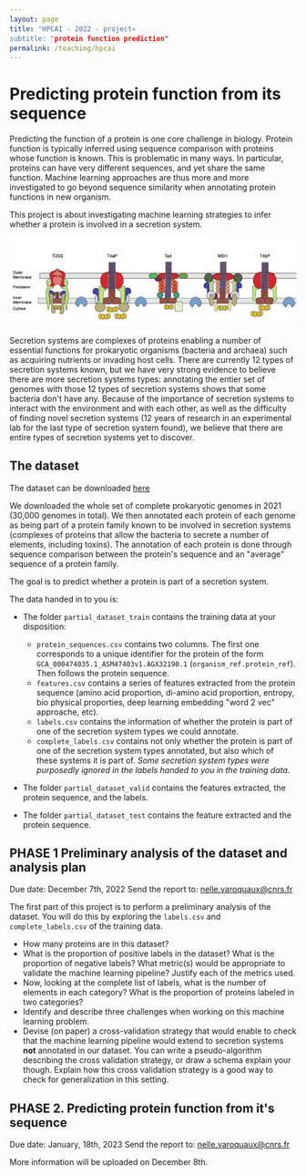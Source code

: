 ```yaml
---
layout: page
title: "HPCAI - 2022 - project«
subtitle: "protein function prediction"
permalink: /teaching/hpcai
---
```



# Predicting protein function from its sequence

Predicting the function of a protein is one core challenge in biology. Protein
function is typically inferred using sequence comparison with proteins whose
function is known. This is problematic in many ways. In particular, proteins
can have very different sequences, and yet share the same function. Machine
learning approaches are thus more and more investigated to go beyond sequence
similarity when annotating protein functions in new organism.

This project is about investigating machine learning strategies to infer
whether a protein is involved in a secretion system. 

![Secretion systems](../assets/img/projects/secretion_systems.png)


Secretion systems are complexes of proteins enabling a number of essential
functions for prokaryotic organisms (bacteria and archaea) such as acquiring
nutrients or invading host cells. There are currently 12 types of secretion
systems known, but we have very strong evidence to believe there are more
secretion systems types: annotating the entier set of genomes with those 12
types of secretion systems shows that some bacteria don't have any. Because of
the importance of secretion systems to interact with the environment and with
each other, as well as the difficulty of finding novel secretion systems (12
years of research in an experimental lab for the last type of secretion system
found), we believe that there are entire types of secretion systems yet to
discover.


## The dataset

The dataset can be downloaded
[here](https://filesender.renater.fr/?s=download&token=9ca0e7df-8929-4aab-97cd-3c1dfff0282c)

We downloaded the whole set of complete prokaryotic genomes in 2021 (30,000
genomes in total). We then annotated each protein of each genome as being part
of a protein family known to be involved in secretion systems (complexes of
proteins that allow the bacteria to secrete a number of elements, including
toxins). The annotation of each protein is done through sequence comparison
between the protein's sequence and an "average" sequence of a protein family. 

The goal is to predict whether a protein is part of a secretion system.

The data handed in to you is:

- The folder `partial_dataset_train` contains the training data at your
  disposition:
    
    - `protein_sequences.csv` contains two columns. The first one corresponds
      to a unique identifier for the protein of the form
      `GCA_000474035.1_ASM47403v1.AGX32190.1` (`organism_ref.protein_ref`).
      Then follows the protein sequence. 
    - `features.csv` contains a series of features extracted from the protein
      sequence (amino acid proportion, di-amino acid proportion, entropy, bio
      physical proporties, deep learning embedding "word 2 vec" approache,
      etc).
    - `labels.csv` contains the information of whether the protein is part of
      one of the secretion system types we could annotate.
    - `complete_labels.csv` contains not only whether the protein is part of
      one of the secretion system types annotated, but also which of these
      systems it is part of. *Some secretion system types were purposedly
      ignored in the labels handed to you in the training data.*

- The folder `partial_dataset_valid` contains the features extracted, the
  protein sequence, and the labels.
- The folder `partial_dataset_test` contains the feature extracted and the
  protein sequence.


## PHASE 1 Preliminary analysis of the dataset and analysis plan

Due date: December 7th, 2022
Send the report to: nelle.varoquaux@cnrs.fr

The first part of this project is to perform a preliminary analysis of the
dataset. You will do this by exploring the `labels.csv` and
`complete_labels.csv` of the training data.

- How many proteins are in this dataset?
- What is the proportion of positive labels in the dataset? What is the
  proportion of negative labels? What metric(s) would be appropriate to
  validate the machine learning pipeline? Justify each of the metrics used.
- Now, looking at the complete list of labels, what is the number of elements
  in each category? What is the proportion of proteins labeled in two
  categories?
- Identify and describe three challenges when working on this machine learning
  problem.
- Devise (on paper) a cross-validation strategy that would enable to check
  that the machine learning pipeline would extend to secretion systems **not**
  annotated in our dataset. You can write a pseudo-algorithm describing the
  cross validation strategy, or draw a schema explain your though. Explain how
  this cross validation strategy is a good way to check for generalization in
  this setting.

## PHASE 2. Predicting protein function from it's sequence

Due date: January, 18th, 2023
Send the report to: nelle.varoquaux@cnrs.fr

More information will be uploaded on December 8th.
